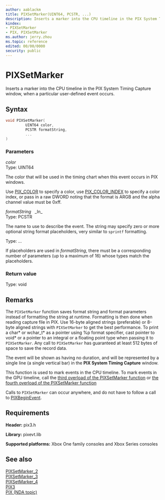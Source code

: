 ```yaml
---
author: aablackm
title: PIXSetMarker(UINT64, PCSTR, ...)
description: Inserts a marker into the CPU timeline in the PIX System Timing Capture window, when a particular user-defined event occurs.
kindex:
- PIXSetMarker
- PIX, PIXSetMarker
ms.author: jerry.zhou
ms.topic: reference
edited: 00/00/0000
security: public
---
```


# PIXSetMarker  
  
Inserts a marker into the CPU timeline in the PIX System Timing Capture window, when a particular user-defined event occurs.   

## Syntax  
  
```cpp
void PIXSetMarker(  
         UINT64 color,  
         PCSTR formatString,  
         ...  
)  
```  
  
### Parameters  
  
*color* &nbsp;&nbsp;  
Type: UINT64  
  
The color that will be used in the timing chart when this event occurs in PIX windows.  

Use [PIX_COLOR](pix_color.md) to specify a color, use [PIX_COLOR_INDEX](pix_color_index.md) to specify a color index, or pass in a raw DWORD noting that the format is ARGB and the alpha channel value must be 0xff.  
  

*formatString* &nbsp;&nbsp;\_In\_  
Type: PCSTR  
  
The name to use to describe the event. The string may specify zero or more optional string format placeholders, very similar to `sprintf` formatting.  

Type: ...  
  
If placeholders are used in *formatString*, there must be a corresponding number of parameters (up to a maximum of 16) whose types match the placeholders.  
  
### Return value  
  
Type: void  
  
## Remarks  
  
The `PIXSetMarker` function saves format string and format parameters instead of formatting the string at runtime. Formatting is then done when reading capture file in PIX. Use 16-byte aligned strings (preferable) or 8-byte aligned strings with `PIXSetMarker` to get the best performance. To print a char* or wchar_t* as a pointer using %p format specifier, cast pointer to void* or a pointer to an integral or a floating point type when passing it to `PIXSetMarker`. Any call to `PIXSetMarker` has guaranteed at least 512 bytes of space to save the record data.

The event will be shown as having no duration, and will be represented by a single line (a single vertical bar) in the **PIX System Timing Capture** window.

This function is used to mark events in the CPU timeline. To mark events in the GPU timeline, call the [third overload of the PIXSetMarker function](pixsetmarker_3.md) or [the fourth overload of the PIXSetMarker function](pixsetmarker_4.md)  

Calls to `PIXSetMarker` can occur anywhere, and do not have to follow a call to [PIXBeginEvent](pixbeginevent.md).  
  
## Requirements  
  
**Header:** pix3.h
  
**Library:** pixevt.lib
  
**Supported platforms:** Xbox One family consoles and Xbox Series consoles  
  
## See also  
  
[PIXSetMarker_2](pixsetmarker_2.md)  
[PIXSetMarker_3](pixsetmarker_3.md)  
[PIXSetMarker_4](pixsetmarker_4.md)  
[PIX3](../pix3_members.md)  
[PIX (NDA topic)](../../../../tools-console/xbox-tools-and-apis/pix/pix.md)  